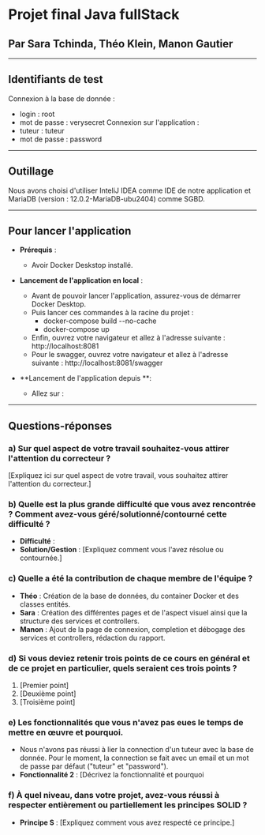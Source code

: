 # Projet final Java fullStack
## Par Sara Tchinda, Théo Klein, Manon Gautier

---

## Identifiants de test
Connexion à la base de donnée :
- login : root
- mot de passe : verysecret
Connexion sur l'application :
- tuteur : tuteur
- mot de passe : password

---

## Outillage
Nous avons choisi d'utiliser InteliJ IDEA comme IDE de notre application et MariaDB (version : 12.0.2-MariaDB-ubu2404) comme SGBD.

---

## Pour lancer l'application
- **Prérequis** :
    - Avoir Docker Deskstop installé.

- **Lancement de l'application en local** :
    - Avant de pouvoir lancer l'application, assurez-vous de démarrer Docker Desktop.
    - Puis lancer ces commandes à la racine du projet :
      - docker-compose build --no-cache
      - docker-compose up
    - Enfin, ouvrez votre navigateur et allez à l'adresse suivante : http://localhost:8081
    - Pour le swagger, ouvrez votre navigateur et allez à l'adresse suivante : http://localhost:8081/swagger

- **Lancement de l'application depuis **:
    -  Allez sur : 

---

## Questions-réponses

### a) Sur quel aspect de votre travail souhaitez-vous attirer l'attention du correcteur ?
[Expliquez ici sur quel aspect de votre travail, vous souhaitez attirer l'attention du correcteur.]

### b) Quelle est la plus grande difficulté que vous avez rencontrée ? Comment avez-vous géré/solutionné/contourné cette difficulté ?
- **Difficulté** : 
- **Solution/Gestion** : [Expliquez comment vous l'avez résolue ou contournée.]

### c) Quelle a été la contribution de chaque membre de l'équipe ?
- **Théo** : Création de la base de données, du container Docker et des classes entités.
- **Sara** : Création des différentes pages et de l'aspect visuel ainsi que la structure des services et controllers.
- **Manon** : Ajout de la page de connexion, completion et débogage des services et controllers, rédaction du rapport.

### d) Si vous deviez retenir trois points de ce cours en général et de ce projet en particulier, quels seraient ces trois points ?
1. [Premier point]
2. [Deuxième point]
3. [Troisième point]

### e) Les fonctionnalités que vous n'avez pas eues le temps de mettre en œuvre et pourquoi.
- Nous n'avons pas réussi à lier la connection d'un tuteur avec la base de donnée. Pour le moment, la connection se fait avec un email et un mot de passe par défaut ("tuteur" et "password").
- **Fonctionnalité 2** : [Décrivez la fonctionnalité et pourquoi

### f) À quel niveau, dans votre projet, avez-vous réussi à respecter entièrement ou partiellement les principes SOLID ?
- **Principe S** : [Expliquez comment vous avez respecté ce principe.]